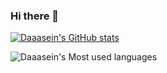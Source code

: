 ### Hi there 👋

<!--
**Daaasein/Daaasein** is a ✨ _special_ ✨ repository because its `README.md` (this file) appears on your GitHub profile.

Here are some ideas to get you started:

- 🔭 I’m currently working on ...
- 🌱 I’m currently learning ...
- 👯 I’m looking to collaborate on ...
- 🤔 I’m looking for help with ...
- 💬 Ask me about ...
- 📫 How to reach me: ...
- 😄 Pronouns: ...
- ⚡ Fun fact: ...

Show most used languages:
![这里写你的昵称's Most used languages](https://github-readme-stats.vercel.app/api/top-langs/?username=这里替换成你的 GitHub ID&layout=compact&theme=radical&langs_count=10)

Show GitHub Readme Stats:
[![这里写你的昵称's GitHub stats](https://github-readme-stats.vercel.app/api?username=这里替换成你的 GitHub ID&show_icons=true&theme=radical)](https://github.com/anuraghazra/github-readme-stats)
-->

[![Daaasein's GitHub stats](https://github-readme-stats.vercel.app/api?username=Daaasein&show_icons=true&theme=radical)](https://github.com/anuraghazra/github-readme-stats)

![Daaasein's Most used languages](https://github-readme-stats.vercel.app/api/top-langs/?username=Daaasein&layout=compact&theme=radical&langs_count=10)

